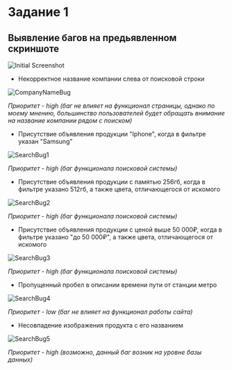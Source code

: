 # Задание 1
## Выявление багов на предьявленном скриншоте 

![Initial Screenshot](https://i.imgur.com/2eNxWq3.png)

- Некорректное название компании слева от поисковой строки

![CompanyNameBug](https://i.imgur.com/x5VrxmD.png) 

*Приоритет - high (баг не влияет на функционал страницы, однако по моему мнению, большинство пользователей будет обращать внимание на название компании рядом с поиском)*


- Присутствие объявления продукции "Iphone", когда в фильтре указан "Samsung"

![SearchBug1](https://i.imgur.com/4z2Wl6q.png) 

*Приоритет - high (баг функционала поисковой системы)*


- Присутствие объявления продукции с памятью 256гб, когда в фильтре указано 512гб, а также цвета, отличающегося от искомого

![SearchBug2](https://i.imgur.com/4doXi0k.png) 

*Приоритет - high (баг функционала поисковой системы)*


- Присутствие объявления продукции с ценой выше 50 000₽, когда в фильтре указано "до 50 000₽", а также цвета, отличающегося от искомого

![SearchBug3](https://i.imgur.com/VgnCOaU.png) 

*Приоритет - high (баг функционала поисковой системы)*

- Пропущенный пробел в описании времени пути от станции метро

![SearchBug4](https://i.imgur.com/4vnce7F.png) 

*Приоритет - low (баг не влияет на функционал работы сайта)*

- Несовпадение изображения продукта с его названием

![SearchBug5](https://i.imgur.com/pIXs2FK.png)

*Приоритет - high (возможно, данный баг возник на уровне базы данных)*
